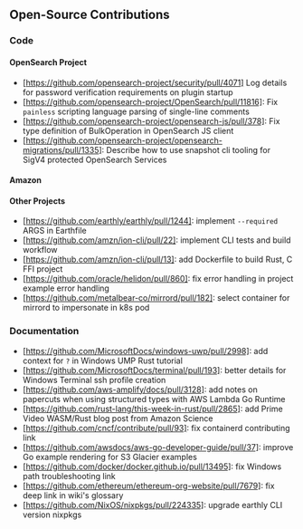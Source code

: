 ## Open-Source Contributions

### Code

#### OpenSearch Project
- [https://github.com/opensearch-project/security/pull/4071] Log details for password verification requirements on plugin startup
- [https://github.com/opensearch-project/OpenSearch/pull/11816]: Fix `painless` scripting language parsing of single-line comments
- [https://github.com/opensearch-project/opensearch-js/pull/378]: Fix type definition of BulkOperation in OpenSearch JS client
- [https://github.com/opensearch-project/opensearch-migrations/pull/1335]: Describe how to use snapshot cli tooling for SigV4 protected OpenSearch Services

#### Amazon

#### Other Projects
- [https://github.com/earthly/earthly/pull/1244]: implement `--required` ARGS in Earthfile
- [https://github.com/amzn/ion-cli/pull/22]: implement CLI tests and build workflow
- [https://github.com/amzn/ion-cli/pull/13]: add Dockerfile to build Rust, C FFI project
- [https://github.com/oracle/helidon/pull/860]: fix error handling in project example error handling
- [https://github.com/metalbear-co/mirrord/pull/182]: select container for mirrord to impersonate in k8s pod

### Documentation

- [https://github.com/MicrosoftDocs/windows-uwp/pull/2998]: add context for `?` in Windows UMP Rust tutorial
- [https://github.com/MicrosoftDocs/terminal/pull/193]: better details for Windows Terminal ssh profile creation
- [https://github.com/aws-amplify/docs/pull/3128]: add notes on papercuts when using structured types with AWS Lambda Go Runtime
- [https://github.com/rust-lang/this-week-in-rust/pull/2865]: add Prime Video WASM/Rust blog post from Amazon Science
- [https://github.com/cncf/contribute/pull/93]: fix containerd contributing link
- [https://github.com/awsdocs/aws-go-developer-guide/pull/37]: improve Go example rendering for S3 Glacier examples
- [https://github.com/docker/docker.github.io/pull/13495]: fix Windows path troubleshooting link
- [https://github.com/ethereum/ethereum-org-website/pull/7679]: fix deep link in wiki's glossary
- [https://github.com/NixOS/nixpkgs/pull/224335]: upgrade earthly CLI version nixpkgs
